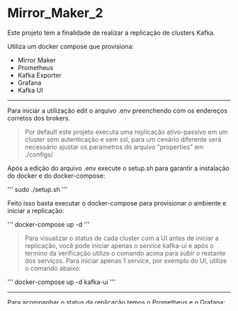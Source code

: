 # Mirror_Maker_2

Este projeto tem a finalidade de realizar a replicação de clusters Kafka.

Utiliza um docker compose que provisiona:

- Mirror Maker
- Prometheus
- Kafka Exporter
- Grafana
- Kafka UI

---

Para iniciar a utilização edit o arquivo .env preenchendo com os endereços corretos dos brokers.

> Por default este projeto executa uma replicação ativo-passivo em um cluster sem autenticação e sem ssl, para um cenário diferente será necessário ajustar os parametros do arquivo "properties" em ./configs/

Após a edição do arquivo .env execute o setup.sh para garantir a instalação do docker e do docker-compose:

'''
sudo ./setup.sh
'''

Feito isso basta executar o docker-compose para provisionar o ambiente e iniciar a replicação:

'''
docker-compose up -d
'''

> Para visualizar o status de cada cluster com a UI antes de iniciar a replicação, você pode iniciar apenas o service kafka-ui e após o termino da verificação utilize o comando acima para subir o restante dos serviços.
> Para iniciar apenas 1 service, por exemplo do UI, utilize o comando abaixo:

'''
docker-compose up -d kafka-ui
'''

---

Para acompanhar o status da replicação temos o Prometheus e o Grafana:

- Prometheus: http://localhost:9090
- Grafana: http://localhost:3000
- Kafka UI: http://localhost:8080